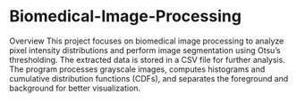 # Biomedical-Image-Processing
Overview
This project focuses on biomedical image processing to analyze pixel intensity distributions and perform image segmentation using Otsu’s thresholding. The extracted data is stored in a CSV file for further analysis. The program processes grayscale images, computes histograms and cumulative distribution functions (CDFs), and separates the foreground and background for better visualization.
